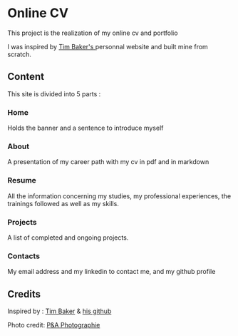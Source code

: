 # Online CV
This project is the realization of my online cv and portfolio

I was inspired by [Tim Baker's ](http://www.timbakerdev.com/) personnal website and built mine from scratch. 

## Content

This site is divided into 5 parts :

### Home
 Holds the banner and a sentence to introduce myself
 
### About
A presentation of my career path with my cv in pdf and in markdown

### Resume
All the information concerning my studies, my professional experiences, the trainings followed as well as my skills.

### Projects
 A list of completed and ongoing projects. 
 
### Contacts
My email address and my linkedin to contact me, and my github profile

## Credits

Inspired by : [Tim Baker](http://www.timbakerdev.com/) & [his github](https://github.com/tbakerx/Tim-Baker-Personal-Website) 

Photo credit: [P&A Photographie](https://www.facebook.com/PetA.photographie/)
